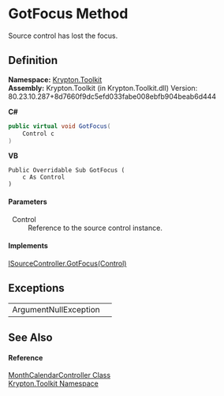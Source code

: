 # GotFocus Method


Source control has lost the focus.



## Definition
**Namespace:** <a href="79d2eac2-21f4-54ff-7552-b20c33c30600.md">Krypton.Toolkit</a>  
**Assembly:** Krypton.Toolkit (in Krypton.Toolkit.dll) Version: 80.23.10.287+8d7660f9dc5efd033fabe008ebfb904beab6d444

**C#**
``` C#
public virtual void GotFocus(
	Control c
)
```
**VB**
``` VB
Public Overridable Sub GotFocus ( 
	c As Control
)
```



#### Parameters
<dl><dt>  Control</dt><dd>Reference to the source control instance.</dd></dl>

#### Implements
<a href="37540627-1a91-a6eb-af3f-feaa47f0b299.md">ISourceController.GotFocus(Control)</a>  


## Exceptions
<table>
<tr>
<td>ArgumentNullException</td>
<td /></tr>
</table>

## See Also


#### Reference
<a href="a7f8d630-8e5a-d3bf-b4de-4c89f8b5058b.md">MonthCalendarController Class</a>  
<a href="79d2eac2-21f4-54ff-7552-b20c33c30600.md">Krypton.Toolkit Namespace</a>  
